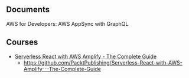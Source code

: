 ## Documents
  AWS for Developers: AWS AppSync with GraphQL

## Courses
- [Serverless React with AWS Amplify - The Complete Guide](https://www.udemy.com/course/serverless-react-with-aws-amplify/)
  - https://github.com/PacktPublishing/Serverless-React-with-AWS-Amplify---The-Complete-Guide
